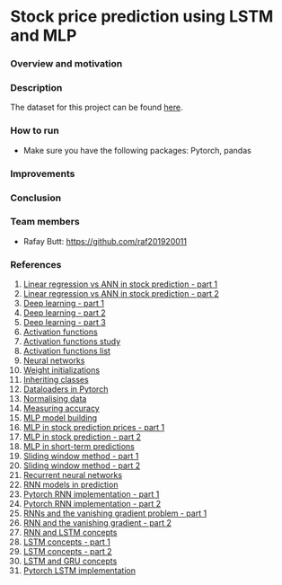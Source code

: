 # Stock price prediction using LSTM and MLP

### Overview and motivation

### Description
The dataset for this project can be found [here](https://www.kaggle.com/code/manthanx/stock-price-lstm-technical-analysis/data).

### How to run
- Make sure you have the following packages: Pytorch, pandas

### Improvements

### Conclusion

### Team members
- Rafay Butt: https://github.com/raf201920011

### References
1. [Linear regression vs ANN in stock prediction - part 1](https://www.diva-portal.org/smash/get/diva2:1564492/FULLTEXT02.pdf)
2. [Linear regression vs ANN in stock prediction - part 2](https://www.researchgate.net/publication/251368933_Stock_Market_Forecasting_Artificial_Neural_Network_and_Linear_Regression_Comparison_in_An_Emerging_Market)
3. [Deep learning - part 1](https://d2l.ai/)
4. [Deep learning - part 2](https://tanthiamhuat.files.wordpress.com/2018/03/deeplearningwithpython.pdf)
5. [Deep learning - part 3](http://alvarestech.com/temp/deep/Python%20Deep%20Learning%20Exploring%20deep%20learning%20techniques,%20neural%20network%20architectures%20and%20GANs%20with%20PyTorch,%20Keras%20and%20TensorFlow%20by%20Ivan%20Vasilev,%20Daniel%20Slater,%20Gianmario%20Spacagna,%20Peter%20Roelants,%20Va%20(z-lib.org).pdf)
6. [Activation functions](https://www.analyticsvidhya.com/blog/2020/01/fundamentals-deep-learning-activation-functions-when-to-use-them/)
7. [Activation functions study](https://arxiv.org/pdf/1811.03378.pdf)
8. [Activation functions list](https://prateekvishnu.medium.com/activation-functions-in-neural-networks-bf5c542d5fec)
9. [Neural networks](https://www.pdfdrive.com/neural-networks-and-deep-learning-a-textbook-e184020999.html)
10. [Weight initializations](https://machinelearningmastery.com/weight-initialization-for-deep-learning-neural-networks/)
11. [Inheriting classes](https://realpython.com/python-super/#an-overview-of-pythons-super-function)
12. [Dataloaders in Pytorch](https://www.youtube.com/watch?v=c36lUUr864M&t=12080s&ab_channel=PythonEngineer)
13. [Normalising data](https://www.journaldev.com/45109/normalize-data-in-python)
14. [Measuring accuracy](https://towardsdatascience.com/metrics-to-evaluate-your-machine-learning-algorithm-f10ba6e38234)
15. [MLP model building](https://medium.com/analytics-vidhya/steps-you-should-follow-to-successfully-train-mlp-40a98c3b5bb3)
16. [MLP in stock prediction prices - part 1](https://10mohi6.medium.com/super-easy-python-stock-price-forecasting-using-multilayer-perceptron-machine-learning-4f1d1ef9650)
17. [MLP in stock prediction - part 2](https://www.rsisinternational.org/journals/ijrsi/digital-library/volume-5-issue-7/46-50.pdf)
18. [MLP in short-term predictions ](https://www.researchgate.net/publication/220798177_Short-term_stock_price_prediction_using_MLP_in_moving_simulation_mode)
19. [Sliding window method - part 1](https://ieeexplore.ieee.org/document/6136391)
20. [Sliding window method - part 2](https://www.ripublication.com/ijcir17/ijcirv13n5_46.pdf)
21. [Recurrent neural networks](https://www.youtube.com/watch?v=LHXXI4-IEns&ab_channel=TheA.I.Hacker-MichaelPhi)
22. [RNN models in prediction](https://towardsdatascience.com/building-rnn-lstm-and-gru-for-time-series-using-pytorch-a46e5b094e7b)
23. [Pytorch RNN implementation - part 1](https://www.youtube.com/watch?v=0_PgWWmauHk&ab_channel=PythonEngineer)
24. [Pytorch RNN implementation - part 2](https://www.deeplearningwizard.com/deep_learning/practical_pytorch/pytorch_recurrent_neuralnetwork/)
25. [RNNs and the vanishing gradient problem - part 1](https://www.superdatascience.com/blogs/recurrent-neural-networks-rnn-the-vanishing-gradient-problem)
26. [RNN and the vanishing gradient - part 2](https://medium.datadriveninvestor.com/how-do-lstm-networks-solve-the-problem-of-vanishing-gradients-a6784971a577)
27. [RNN and LSTM concepts](https://www.youtube.com/watch?v=WCUNPb-5EYI&ab_channel=BrandonRohrer)
28. [LSTM concepts - part 1](https://towardsdatascience.com/illustrated-guide-to-lstms-and-gru-s-a-step-by-step-explanation-44e9eb85bf21)
29. [LSTM concepts - part 2](https://blog.mlreview.com/understanding-lstm-and-its-diagrams-37e2f46f1714)
30. [LSTM and GRU concepts](https://www.youtube.com/watch?v=8HyCNIVRbSU&t=585s&ab_channel=TheA.I.Hacker-MichaelPhi)
31. [Pytorch LSTM implementation](https://www.deeplearningwizard.com/deep_learning/practical_pytorch/pytorch_lstm_neuralnetwork/)

